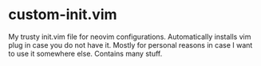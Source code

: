# custom-init.vim
My trusty init.vim file for neovim configurations. Automatically installs vim plug in case you do not have it. Mostly for personal reasons in case I want to use it somewhere else. Contains many stuff.
